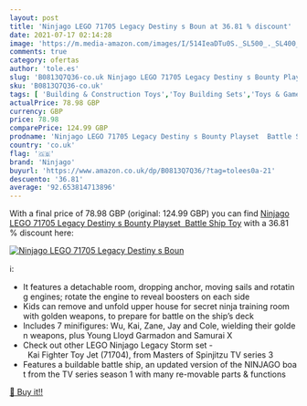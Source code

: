 ```yaml
---
layout: post
title: 'Ninjago LEGO 71705 Legacy Destiny s Boun at 36.81 % discount'
date: 2021-07-17 02:14:28
image: 'https://m.media-amazon.com/images/I/514IeaDTu0S._SL500_._SL400_.jpg'
comments: true
category: ofertas
author: 'tole.es'
slug: 'B0813Q7Q36-co.uk Ninjago LEGO 71705 Legacy Destiny s Bounty Playset...'
sku: 'B0813Q7Q36-co.uk'
tags: [ 'Building & Construction Toys','Toy Building Sets','Toys & Games','Toys Store','lego','ninjago', ]
actualPrice: 78.98 GBP
currency: GBP
price: 78.98
comparePrice: 124.99 GBP
prodname: 'Ninjago LEGO 71705 Legacy Destiny s Bounty Playset  Battle Ship Toy'
country: 'co.uk'
flag: '🇬🇧'
brand: 'Ninjago'
buyurl: 'https://www.amazon.co.uk/dp/B0813Q7Q36/?tag=tolees0a-21'
descuento: '36.81'
average: '92.653814713896'
---
```


With a final price of 78.98 GBP (original: 124.99 GBP) you can find [Ninjago LEGO 71705 Legacy Destiny s Bounty Playset  Battle Ship Toy](https://www.amazon.co.uk/dp/B0813Q7Q36/?tag=tolees0a-21) with a  36.81 % discount here:

[![Ninjago LEGO 71705 Legacy Destiny s Boun](https://m.media-amazon.com/images/I/514IeaDTu0S._SL500_._SL400_.jpg)](https://www.amazon.co.uk/dp/B0813Q7Q36/?tag=tolees0a-21)

ℹ️:

- It features a detachable room, dropping anchor, moving sails and rotating engines; rotate the engine to reveal boosters on each side
- Kids can remove and unfold upper house for secret ninja training room with golden weapons, to prepare for battle on the ship’s deck
- Includes 7 minifigures: Wu, Kai, Zane, Jay and Cole, wielding their golden weapons, plus Young Lloyd Garmadon and Samurai X
- Check out other LEGO Ninjago Legacy Storm set -  Kai Fighter Toy Jet (71704), from Masters of Spinjitzu TV series 3
- Features a buildable battle ship, an updated version of the NINJAGO boat from the TV series season 1 with many re-movable parts & functions

[🛒 Buy it!!](https://www.amazon.co.uk/dp/B0813Q7Q36/?tag=tolees0a-21)
